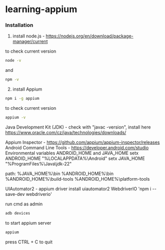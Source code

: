 # learning-appium

### Installation

1. install node.js - https://nodejs.org/en/download/package-manager/current

to check current version

```bash
node -v
```

and

```bash
npm -v
```

2. install Appium

```bash
npm i -g appium
```

to check current version

```bash
appium -v
```

Java Development Kit (JDK) - check with "javac -version", install here https://www.oracle.com/cz/java/technologies/downloads/

Appium Inspector - https://github.com/appium/appium-inspector/releases
Android Command Line Tools - https://developer.android.com/studio
Environmental variables ANDROID_HOME and JAVA_HOME
setx ANDROID_HOME "%LOCALAPPDATA%\Android"
setx JAVA_HOME "%ProgramFiles%\Java\jdk-22"

path:
%JAVA_HOME%\bin
%ANDROID_HOME%\bin
%ANDROID_HOME%\build-tools
%ANDROID_HOME%\platform-tools

UIAutomator2 - appium driver install uiautomator2
WebdriverIO 'npm i --save-dev webdriverio'

run cmd as admin

```bash
adb devices
```

to start appium server

```bash
appium
```

press CTRL + C to quit
